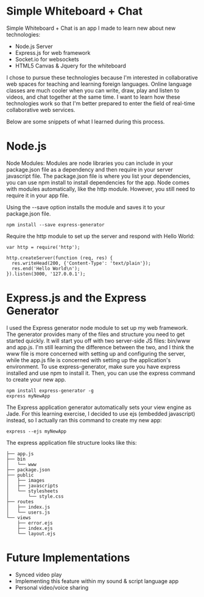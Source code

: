 # Simple Whiteboard + Chat
Simple Whiteboard + Chat is an app I made to learn new about new technologies:
 - Node.js Server
 - Express.js for web framework
 - Socket.io for websockets
 - HTML5 Canvas & Jquery for the whiteboard

I chose to pursue these technologies because I'm interested in collaborative web spaces for teaching and learning foreign languages. Online language classes are much cooler when you can write, draw, play and listen to videos, and chat together at the same time. I want to learn how these technologies work so that I'm better prepared to enter the field of real-time collaborative web services.

Below are some snippets of what I learned during this process. 

# Node.js

Node Modules: Modules are node libraries you can include in your package.json file as a dependency and then require in your server javascript file. The package.json file is where you list your dependencies, you can use npm install to install dependencies for the app. Node comes with modules automatically, like the http module. However, you still need to require it in your app file. 

Using the --save option installs the module and saves it to your package.json file. 
```
npm install --save express-generator
```
Require the http module to set up the server and respond with Hello World:
```
var http = require('http');

http.createServer(function (req, res) {
  res.writeHead(200, {'Content-Type': 'text/plain'});
  res.end('Hello World\n');
}).listen(3000, '127.0.0.1');
```
# Express.js and the Express Generator
I used the Express generator node module to set up my web framework. The generator provides many of the files and structure you need to get started quickly. It will start you off with two server-side JS files: bin/www and app.js. I'm still learning the difference between the two, and I think the www file is more concerned with setting up and configuring the server, while the app.js file is concerned with setting up the application's environment. To use express-generator, make sure you have express installed and use npm to install it. Then, you can use the express command to create your new app. 
```
npm install express-generator -g
express myNewApp
```
The Express application generator automatically sets your view engine as Jade. For this learning exercise, I decided to use ejs (embedded javascript) instead, so I actually ran this command to create my new app:
```
express --ejs myNewApp
```

The express application file structure looks like this:
```
├── app.js
├── bin
│   └── www
├── package.json
├── public
│   ├── images
│   ├── javascripts
│   └── stylesheets
│       └── style.css
├── routes
│   ├── index.js
│   └── users.js
└── views
    ├── error.ejs
    ├── index.ejs
    └── layout.ejs
```

# Future Implementations
 - Synced video play
 - Implementing this feature within my sound & script language app
 - Personal video/voice sharing
